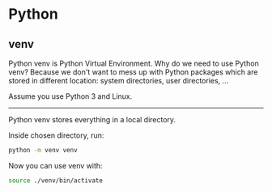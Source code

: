 # Python

## venv

Python venv is Python Virtual Environment.
Why do we need to use Python venv?
Because we don't want to mess up with Python packages which are stored in different location: system directories, user directories, ...

Assume you use Python 3 and Linux.

---

Python venv stores everything in a local directory.

Inside chosen directory, run:

```sh
python -m venv venv
```

Now you can use venv with:

```sh
source ./venv/bin/activate
```
